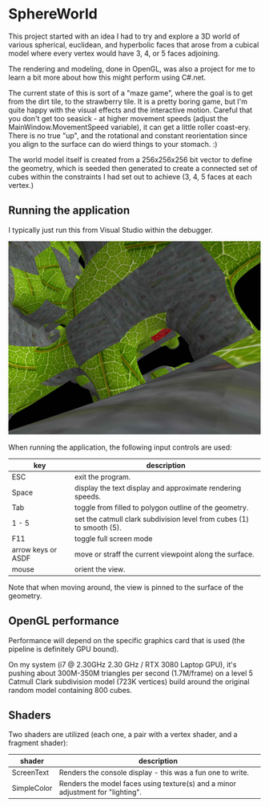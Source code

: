 # SphereWorld

This project started with an idea I had to try and explore a 3D world of various spherical, euclidean, and hyperbolic faces that arose
from a cubical model where every vertex would have 3, 4, or 5 faces adjoining.

The rendering and modeling, done in OpenGL, was also a project for me to learn a bit more about how this might perform using C#.net.

The current state of this is sort of a "maze game", where the goal is to get from the dirt tile, to the strawberry tile.  It is a pretty boring game, but I'm quite happy with the visual effects and the interactive motion.  Careful that you don't get too seasick - at higher movement speeds (adjust the MainWindow.MovementSpeed variable), it can get a little roller coast-ery.  There is no true "up", and the rotational and constant reorientation since you align to the surface can do wierd things to your stomach. :)

The world model itself is created from a 256x256x256 bit vector to define the geometry, which is seeded then generated to create a connected set of cubes within the constraints I had set out to achieve (3, 4, 5 faces at each vertex.)

## Running the application

I typically just run this from Visual Studio within the debugger.

![Screen Shot](./screenshot.jpg?raw=true "Optional Title")

When running the application, the following input controls are used:

| key | description |
| - | - |
| ESC | exit the program. |
| Space | display the text display and approximate rendering speeds. |
| Tab | toggle from filled to polygon outline of the geometry. |
| 1 - 5 | set the catmull clark subdivision level from cubes (1) to smooth (5). |
| F11 | toggle full screen mode |
| arrow keys or ASDF | move or straff the current viewpoint along the surface. |
| mouse | orient the view. |

Note that when moving around, the view is pinned to the surface of the geometry.

## OpenGL performance

Performance will depend on the specific graphics card that is used (the pipeline is definitely GPU bound).

On my system (i7 @ 2.30GHz 2.30 GHz / RTX 3080 Laptop GPU), it's pushing about 300M-350M triangles per second (1.7M/frame) on a level 5 Catmull Clark subdivision model (723K vertices) build around the original random model containing 800 cubes.

## Shaders

Two shaders are utilized (each one, a pair with a vertex shader, and a fragment shader):

| shader | description |
| - | - |
| ScreenText | Renders the console display - this was a fun one to write. |
| SimpleColor | Renders the model faces using texture(s) and a minor adjustment for "lighting". |

